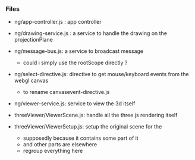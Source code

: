 ### Files

- ng/app-controller.js : app controller

- ng/drawing-service.js : a service to handle the drawing on the projectionPlane
- ng/message-bus.js: a service to broadcast message
  - could i simply use the rootScope directly ?

- ng/select-directive.js: directive to get mouse/keyboard events from the webgl canvas
  - to rename canvasevent-directive.js

- ng/viewer-service.js: service to view the 3d itself

- threeViewer/ViewerScene.js: handle all the three.js rendering itself
- threeViewer/ViewerSetup.js: setup the original scene for the 
  - supposedly because it contains some part of it
  - and other parts are elsewhere
  - regroup everything here
